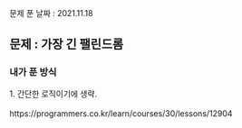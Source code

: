 문제 푼 날짜 : 2021.11.18

<h2>문제 : 가장 긴 팰린드롬</h2>

<h3>내가 푼 방식</h3>
<div>1. 간단한 로직이기에 생략.</div>

<br>
https://programmers.co.kr/learn/courses/30/lessons/12904
